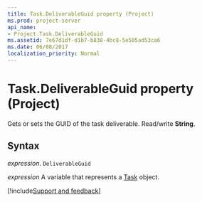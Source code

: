 ```yaml
---
title: Task.DeliverableGuid property (Project)
ms.prod: project-server
api_name:
- Project.Task.DeliverableGuid
ms.assetid: 7e67d1df-d1b7-b838-4bc8-5e505ad53ca6
ms.date: 06/08/2017
localization_priority: Normal
---
```



# Task.DeliverableGuid property (Project)

Gets or sets the GUID of the task deliverable. Read/write  **String**.


## Syntax

_expression_. `DeliverableGuid`

_expression_ A variable that represents a [Task](./Project.Task.md) object.

[!include[Support and feedback](~/includes/feedback-boilerplate.md)]